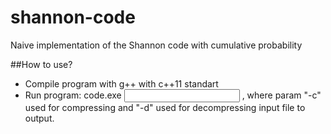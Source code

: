 # shannon-code
Naive implementation of the Shannon code with cumulative probability

##How to use?
* Compile program with g++ with c++11 standart
* Run program: code.exe <param> <input file> <output file>, 
where param "-c" used for compressing and "-d" used for decompressing input file to output.
